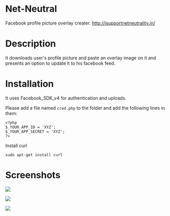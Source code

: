 # Net-Neutral
Facebook profile picture overlay creater.
http://isupportnetneutrality.in/

# Description
It downloads user's profile picture and paste an overlay image on it and presents an option to update it to his facebook feed.

# Installation
It uses Facebook_SDK_v4 for authentication and uploads.

Please add a file named `cred.php` to the folder and add the following lines in them:

```
<?php
$_YOUR_APP_ID = 'XYZ';
$_YOUR_APP_SECRET = 'XYZ';
?>
```

Install curl

```
sudo apt-get install curl
```

# Screenshots
![](http://i.imgur.com/g9EDY8n.png)

![](http://i.imgur.com/MIKC0ut.png)

![](http://i.imgur.com/hoYn7LD.png)
